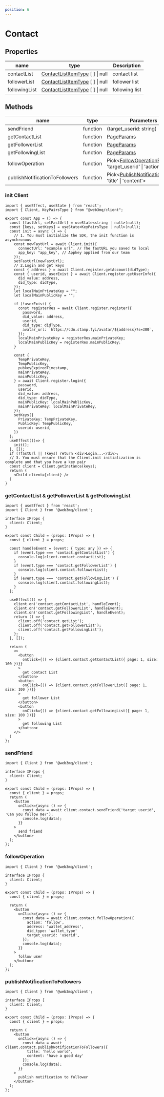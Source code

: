 ```yaml
---
position: 6
---
```


# Contact

## Properties

| name                     | type                                                                                  | Description                  |
| ------------------------ | ------------------------------------------------------------------------------------- | ---------------------------- |
| contactList              | [ContactListItemType](/docs/Web3MQ-SDK/JS-SDK/types/#contactlistitemtype) [ ] \| null | contact list                 |
| followerList             | [ContactListItemType](/docs/Web3MQ-SDK/JS-SDK/types/#contactlistitemtype) [ ] \| null | follower list                |
| followingList            | [ContactListItemType](/docs/Web3MQ-SDK/JS-SDK/types/#contactlistitemtype) [ ] \| null | following list               |

## Methods

| name                        | type     | Parameters Description                                                                    | response                                                                      |
| --------------------------- | -------- | ----------------------------------------------------------------------------------------- | ----------------------------------------------------------------------------- |
| sendFriend                  | function | (target_userid: string)                                                                   | [ServiceResponse](/docs/Web3MQ-SDK/JS-SDK/types/#serviceresponse)                                                             |                                                      
| getContactList              | function | [PageParams](/docs/Web3MQ-SDK/JS-SDK/types/#pageparams)                                   | [ContactListItemType](/docs/Web3MQ-SDK/JS-SDK/types/#contactlistitemtype)                                                         |
| getFollowerList             | function | [PageParams](/docs/Web3MQ-SDK/JS-SDK/types/#pageparams)                                   | [ContactListItemType](/docs/Web3MQ-SDK/JS-SDK/types/#contactlistitemtype)                                                         |
| getFollowingList            | function | [PageParams](/docs/Web3MQ-SDK/JS-SDK/types/#pageparams)                                   | [ContactListItemType](/docs/Web3MQ-SDK/JS-SDK/types/#contactlistitemtype)                                                         |
| followOperation             | function | Pick<[FollowOperationParams](/docs/Web3MQ-SDK/JS-SDK/types/#followoperationparams), 'address' \| 'target_userid' \| 'action' \| 'did_type'>                  | [ServiceResponse](/docs/Web3MQ-SDK/JS-SDK/types/#serviceresponse)                                                             |
|publishNotificationToFollowers | function | Pick<[PublishNotificationToFollowersParams](/docs/Web3MQ-SDK/JS-SDK/types/#publishnotificationtofollowersparams), 'title' \| 'content'>                                 | [ServiceResponse](/docs/Web3MQ-SDK/JS-SDK/types/#serviceresponse)                                                             |

### init Client

```tsx
import { useEffect, useState } from 'react';
import { Client, KeyPairsType } from "@web3mq/client";

export const App = () => {
  const [fastUrl, setFastUrl] = useState<string | null>(null);
  const [keys, setKeys] = useState<KeyPairsType | null>(null);
  const init = async () => {
    // 1. You must initialize the SDK, the init function is asynchronous
    const newFastUrl = await Client.init({
      connectUrl: "example url", // The fastURL you saved to local
      app_key: "app_key", // Appkey applied from our team
    });
    setFastUrl(newFastUrl);
    // 2.Login and get keys
    const { address } = await Client.register.getAccount(didType);
    const { userid, userExist } = await Client.register.getUserInfo({
      did_value: address,
      did_type: didType,
    });
    let localMainPrivateKey = "";
    let localMainPublicKey = "";

    if (!userExist) {
      const registerRes = await Client.register.register({
        password,
        did_value: address,
        userid,
        did_type: didType,
        avatar_url: `https://cdn.stamp.fyi/avatar/${address}?s=300`,
      });
      localMainPrivateKey = registerRes.mainPrivateKey;
      localMainPublicKey = registerRes.mainPublicKey;
    }

    const {
      TempPrivateKey,
      TempPublicKey,
      pubkeyExpiredTimestamp,
      mainPrivateKey,
      mainPublicKey,
    } = await Client.register.login({
      password,
      userid,
      did_value: address,
      did_type: didType,
      mainPublicKey: localMainPublicKey,
      mainPrivateKey: localMainPrivateKey,
    });
    setKeys({
      PrivateKey: TempPrivateKey,
      PublicKey: TempPublicKey,
      userid: userid,
    })
  };
  useEffect(()=> {
    init();
  }, []);
  if (!fastUrl || !keys) return <div>Login...</div>;
  // 3. You must ensure that the Client.init initialization is complete and that you have a key pair
  const client = Client.getInstance(keys);
  return (
    <Child client={client} />
  )
}
```

### getContactList & getFollowerList & getFollowingList

```tsx
import { useEffect } from 'react';
import { Client } from '@web3mq/client';

interface IProps {
  client: Client;
}

export const Child = (props: IProps) => {
  const { client } = props;

  const handleEvent = (event: { type: any }) => {
    if (event.type === 'contact.getContactList') {
      console.log(client.contact.contactList);
    }
    if (event.type === 'contact.getFollowerList') {
      console.log(client.contact.followerList);
    }
    if (event.type === 'contact.getFollowingList') {
      console.log(client.contact.followingList);
    }
  };

  useEffect(() => {
    client.on('contact.getContactList', handleEvent);
    client.on('contact.getFollowerList', handleEvent);
    client.on('contact.getFollowingList', handleEvent);
    return () => {
      client.off('contact.getList');
      client.off('contact.getFollowerList');
      client.off('contact.getFollowingList');
    };
  }, []);

  return (
    <>
      <button
        onClick={() => {client.contact.getContactList({ page: 1, size: 100 })}}
      >
        get contact List
      </button>
      <button
        onClick={() => {client.contact.getFollowerList({ page: 1, size: 100 })}}
      >
        get follower List
      </button>
      <button
        onClick={() => {client.contact.getFollowingList({ page: 1, size: 100 })}}
      >
        get following List
      </button>
    </>
  )
};
```

### sendFriend

```tsx
import { Client } from '@web3mq/client';

interface IProps {
  client: Client;
}

export const Child = (props: IProps) => {
  const { client } = props;
  return (
    <button
      onClick={async () => {
        const data = await client.contact.sendFriend('target_userid', 'Can you follow me?');
        console.log(data);
      }}
    >
      send friend
    </button>
  );
};
```

### followOperation

```tsx
import { Client } from '@web3mq/client';

interface IProps {
  client: Client;
}

export const Child = (props: IProps) => {
  const { client } = props;

  return (
    <button
      onClick={async () => {
        const data = await client.contact.followOperation({
          action: 'follow',
          address: 'wallet_address',
          did_type: 'wallet_type'
          target_userid: 'userid',
        });
        console.log(data);
      }}
    >
      follow user
    </button>
  );
};
```

### publishNotificationToFollowers

```tsx
import { Client } from '@web3mq/client';

interface IProps {
  client: Client;
}

export const Child = (props: IProps) => {
  const { client } = props;

  return (
    <button
      onClick={async () => {
        const data = await client.contact.publishNotificationToFollowers({
          title: 'hello world',
          content: 'have a good day'
        });
        console.log(data);
      }}
    >
      publish notification to follower
    </button>
  );
};
```